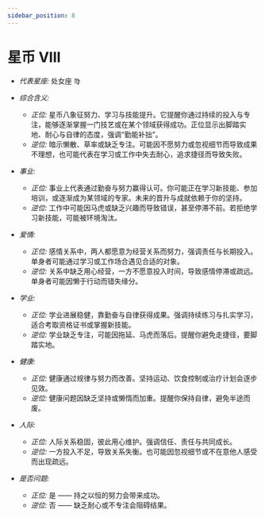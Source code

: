 ```yaml
---
sidebar_position: 8
---
```


# 星币 VIII

- *代表星座:* 处女座 ♍️
- *综合含义:* 
  - *正位:* 星币八象征努力、学习与技能提升。它提醒你通过持续的投入与专注，能够逐渐掌握一门技艺或在某个领域获得成功。正位显示出脚踏实地、耐心与自律的态度，强调“勤能补拙”。
  - *逆位:* 暗示懒散、草率或缺乏专注。可能因不愿努力或忽视细节而导致成果不理想，也可能代表在学习或工作中失去耐心，追求捷径而导致失败。
    
- *事业:* 
  - *正位:* 事业上代表通过勤奋与努力赢得认可。你可能正在学习新技能、参加培训，或逐渐成为某领域的专家。未来的晋升与成就依赖于你的坚持。
  - *逆位:* 工作中可能因马虎或缺乏兴趣而导致错误，甚至停滞不前。若拒绝学习新技能，可能被环境淘汰。
    
- *爱情:* 
  - *正位:* 感情关系中，两人都愿意为经营关系而努力，强调责任与长期投入。单身者可能通过学习或工作场合遇见合适的对象。
  - *逆位:* 关系中缺乏用心经营，一方不愿意投入时间，导致感情停滞或疏远。单身者可能因懒于行动而错失缘分。
    
- *学业:* 
  - *正位:* 学业进展稳健，靠勤奋与自律获得成果。强调持续练习与扎实学习，适合考取资格证书或掌握新技能。
  - *逆位:* 学业缺乏专注，可能因拖延、马虎而落后。提醒你避免走捷径，要脚踏实地。
    
- *健康:* 
  - *正位:* 健康通过规律与努力而改善。坚持运动、饮食控制或治疗计划会逐步见效。
  - *逆位:* 健康问题因缺乏坚持或懒惰而加重。提醒你保持自律，避免半途而废。
    
- *人际:* 
  - *正位:* 人际关系稳固，彼此用心维护。强调信任、责任与共同成长。
  - *逆位:* 一方投入不足，导致关系失衡。也可能因忽视细节或不在意他人感受而出现疏远。

    
- *是否问题:* 
  - *正位:* 是 —— 持之以恒的努力会带来成功。
  - *逆位:* 否 —— 缺乏耐心或不专注会阻碍结果。
